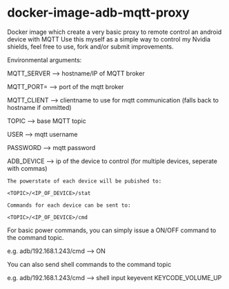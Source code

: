 # docker-image-adb-mqtt-proxy

Docker image which create a very basic proxy to remote control an android device with MQTT
Use this myself as a simple way to control my Nvidia shields, feel free to use, fork and/or submit improvements.



Environmental arguments:



MQTT_SERVER --> hostname/IP of MQTT broker

MQTT_PORT= --> port of the mqtt broker

MQTT_CLIENT --> clientname to use for mqtt communication (falls back to hostname if ommitted)

TOPIC --> base MQTT topic

USER --> mqtt username

PASSWORD --> mqtt password

ADB_DEVICE --> ip of the device to control (for multiple devices, seperate with commas)


```
The powerstate of each device will be pubished to:

<TOPIC>/<IP_OF_DEVICE>/stat
```


```
Commands for each device can be sent to:

<TOPIC>/<IP_OF_DEVICE>/cmd
```


For basic power commands, you can simply issue a ON/OFF command to the command topic.

e.g. adb/192.168.1.243/cmd --> ON


You can also send shell commands to the command topic

e.g. adb/192.168.1.243/cmd --> shell input keyevent KEYCODE_VOLUME_UP





